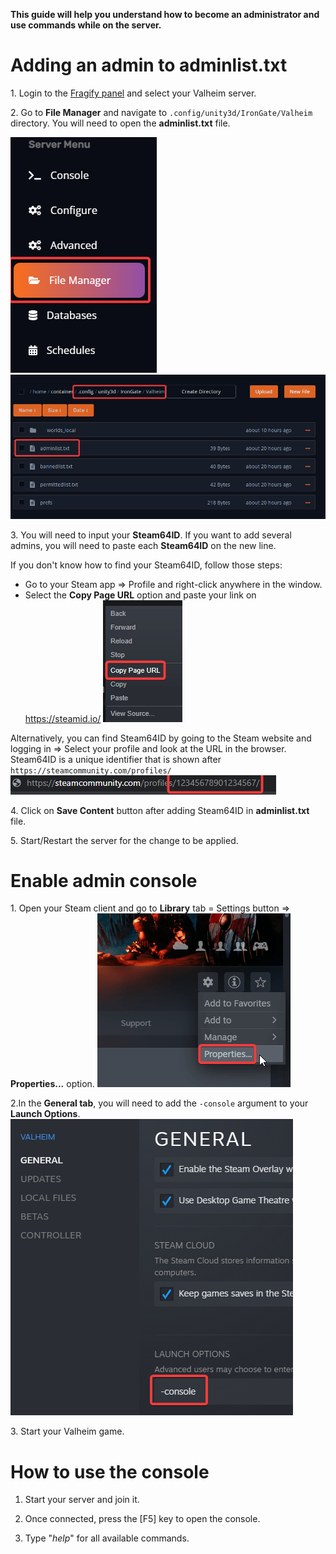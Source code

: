**This guide will help you understand how to become an administrator and use commands while on the server.**

# Adding an admin to adminlist.txt

1\.  Login to the [Fragify panel](https://panel.fragify.net/auth/login) and select your Valheim server.

2\. Go to **File Manager** and navigate to `.config/unity3d/IronGate/Valheim` directory. You will need to open the **adminlist.txt** file.

![File Manager](images/file-manager.png)
![Adminlist](images/adminlist.png)

3\. You will need to input your **Steam64ID**. If you want to add several admins, you will need to paste each **Steam64ID** on the new line.

If you don't know how to find your Steam64ID, follow those steps:

* Go to your Steam app => Profile and right-click anywhere in the window. 
* Select the **Copy Page URL** option and paste your link on https://steamid.io/ 
![Copy Page URL](images/copy-page.png)

Alternatively, you can find Steam64ID by going to the Steam website and logging in => Select your profile and look at the URL in the browser. Steam64ID is a unique identifier that is shown after `https://steamcommunity.com/profiles/`
![Steam Link](images/steam-link.png)

4\. Click on **Save Content** button after adding Steam64ID in **adminlist.txt** file.

5\. Start/Restart the server for the change to be applied.

# Enable admin console

1\. Open your Steam client and go to **Library** tab = Settings button => **Properties...** option. 
![Properties](images/properties.png)

2\.In the **General tab**, you will need to add the `-console` argument to your **Launch Options**.
![Launch Options](images/launch-options.png)

3\. Start your Valheim game. 

# How to use the console

1.  Start your server and join it. 
    
2.  Once connected, press the \[F5\] key to open the console.
    
3. Type "_help_" for all available commands.